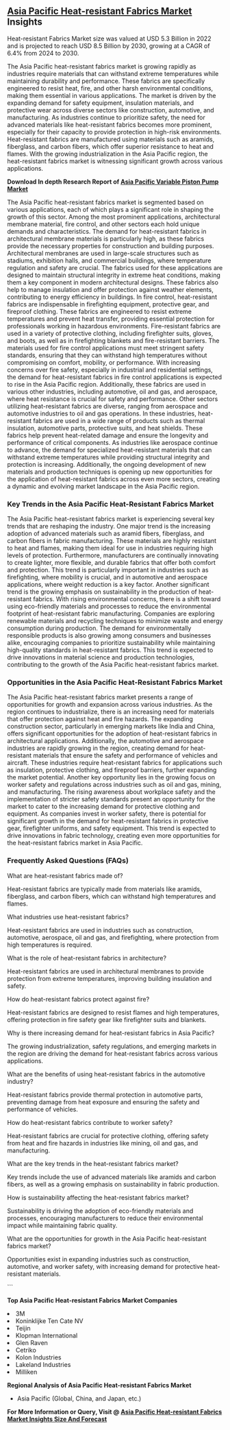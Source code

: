 <h2><a href="https://www.verifiedmarketreports.com/download-sample/?rid=523228&amp;utm_source=Github-Feb&amp;utm_medium=219" target="_blank">Asia Pacific Heat-resistant Fabrics Market</a> Insights</h2><p>Heat-resistant Fabrics Market size was valued at USD 5.3 Billion in 2022 and is projected to reach USD 8.5 Billion by 2030, growing at a CAGR of 6.4% from 2024 to 2030.</p><p><p>The Asia Pacific heat-resistant fabrics market is growing rapidly as industries require materials that can withstand extreme temperatures while maintaining durability and performance. These fabrics are specifically engineered to resist heat, fire, and other harsh environmental conditions, making them essential in various applications. The market is driven by the expanding demand for safety equipment, insulation materials, and protective wear across diverse sectors like construction, automotive, and manufacturing. As industries continue to prioritize safety, the need for advanced materials like heat-resistant fabrics becomes more prominent, especially for their capacity to provide protection in high-risk environments. Heat-resistant fabrics are manufactured using materials such as aramids, fiberglass, and carbon fibers, which offer superior resistance to heat and flames. With the growing industrialization in the Asia Pacific region, the heat-resistant fabrics market is witnessing significant growth across various applications. <strong><p><strong>Download In depth Research Report of <a href="https://www.verifiedmarketreports.com/download-sample/?rid=236118&amp;utm_source=Pulse-Dec&amp;utm_medium=219" target="_blank">Asia Pacific Variable Piston Pump Market</a></strong></p></strong></p> <p>The Asia Pacific heat-resistant fabrics market is segmented based on various applications, each of which plays a significant role in shaping the growth of this sector. Among the most prominent applications, architectural membrane material, fire control, and other sectors each hold unique demands and characteristics. The demand for heat-resistant fabrics in architectural membrane materials is particularly high, as these fabrics provide the necessary properties for construction and building purposes. Architectural membranes are used in large-scale structures such as stadiums, exhibition halls, and commercial buildings, where temperature regulation and safety are crucial. The fabrics used for these applications are designed to maintain structural integrity in extreme heat conditions, making them a key component in modern architectural designs. These fabrics also help to manage insulation and offer protection against weather elements, contributing to energy efficiency in buildings. In fire control, heat-resistant fabrics are indispensable in firefighting equipment, protective gear, and fireproof clothing. These fabrics are engineered to resist extreme temperatures and prevent heat transfer, providing essential protection for professionals working in hazardous environments. Fire-resistant fabrics are used in a variety of protective clothing, including firefighter suits, gloves, and boots, as well as in firefighting blankets and fire-resistant barriers. The materials used for fire control applications must meet stringent safety standards, ensuring that they can withstand high temperatures without compromising on comfort, mobility, or performance. With increasing concerns over fire safety, especially in industrial and residential settings, the demand for heat-resistant fabrics in fire control applications is expected to rise in the Asia Pacific region. Additionally, these fabrics are used in various other industries, including automotive, oil and gas, and aerospace, where heat resistance is crucial for safety and performance. Other sectors utilizing heat-resistant fabrics are diverse, ranging from aerospace and automotive industries to oil and gas operations. In these industries, heat-resistant fabrics are used in a wide range of products such as thermal insulation, automotive parts, protective suits, and heat shields. These fabrics help prevent heat-related damage and ensure the longevity and performance of critical components. As industries like aerospace continue to advance, the demand for specialized heat-resistant materials that can withstand extreme temperatures while providing structural integrity and protection is increasing. Additionally, the ongoing development of new materials and production techniques is opening up new opportunities for the application of heat-resistant fabrics across even more sectors, creating a dynamic and evolving market landscape in the Asia Pacific region.</p> <h3>Key Trends in the Asia Pacific Heat-Resistant Fabrics Market</h3> <p>The Asia Pacific heat-resistant fabrics market is experiencing several key trends that are reshaping the industry. One major trend is the increasing adoption of advanced materials such as aramid fibers, fiberglass, and carbon fibers in fabric manufacturing. These materials are highly resistant to heat and flames, making them ideal for use in industries requiring high levels of protection. Furthermore, manufacturers are continually innovating to create lighter, more flexible, and durable fabrics that offer both comfort and protection. This trend is particularly important in industries such as firefighting, where mobility is crucial, and in automotive and aerospace applications, where weight reduction is a key factor. Another significant trend is the growing emphasis on sustainability in the production of heat-resistant fabrics. With rising environmental concerns, there is a shift toward using eco-friendly materials and processes to reduce the environmental footprint of heat-resistant fabric manufacturing. Companies are exploring renewable materials and recycling techniques to minimize waste and energy consumption during production. The demand for environmentally responsible products is also growing among consumers and businesses alike, encouraging companies to prioritize sustainability while maintaining high-quality standards in heat-resistant fabrics. This trend is expected to drive innovations in material science and production technologies, contributing to the growth of the Asia Pacific heat-resistant fabrics market.</p> <h3>Opportunities in the Asia Pacific Heat-Resistant Fabrics Market</h3> <p>The Asia Pacific heat-resistant fabrics market presents a range of opportunities for growth and expansion across various industries. As the region continues to industrialize, there is an increasing need for materials that offer protection against heat and fire hazards. The expanding construction sector, particularly in emerging markets like India and China, offers significant opportunities for the adoption of heat-resistant fabrics in architectural applications. Additionally, the automotive and aerospace industries are rapidly growing in the region, creating demand for heat-resistant materials that ensure the safety and performance of vehicles and aircraft. These industries require heat-resistant fabrics for applications such as insulation, protective clothing, and fireproof barriers, further expanding the market potential. Another key opportunity lies in the growing focus on worker safety and regulations across industries such as oil and gas, mining, and manufacturing. The rising awareness about workplace safety and the implementation of stricter safety standards present an opportunity for the market to cater to the increasing demand for protective clothing and equipment. As companies invest in worker safety, there is potential for significant growth in the demand for heat-resistant fabrics in protective gear, firefighter uniforms, and safety equipment. This trend is expected to drive innovations in fabric technology, creating even more opportunities for the heat-resistant fabrics market in Asia Pacific.</p> <h3>Frequently Asked Questions (FAQs)</h3> <p>What are heat-resistant fabrics made of?</p> <p>Heat-resistant fabrics are typically made from materials like aramids, fiberglass, and carbon fibers, which can withstand high temperatures and flames.</p> <p>What industries use heat-resistant fabrics?</p> <p>Heat-resistant fabrics are used in industries such as construction, automotive, aerospace, oil and gas, and firefighting, where protection from high temperatures is required.</p> <p>What is the role of heat-resistant fabrics in architecture?</p> <p>Heat-resistant fabrics are used in architectural membranes to provide protection from extreme temperatures, improving building insulation and safety.</p> <p>How do heat-resistant fabrics protect against fire?</p> <p>Heat-resistant fabrics are designed to resist flames and high temperatures, offering protection in fire safety gear like firefighter suits and blankets.</p> <p>Why is there increasing demand for heat-resistant fabrics in Asia Pacific?</p> <p>The growing industrialization, safety regulations, and emerging markets in the region are driving the demand for heat-resistant fabrics across various applications.</p> <p>What are the benefits of using heat-resistant fabrics in the automotive industry?</p> <p>Heat-resistant fabrics provide thermal protection in automotive parts, preventing damage from heat exposure and ensuring the safety and performance of vehicles.</p> <p>How do heat-resistant fabrics contribute to worker safety?</p> <p>Heat-resistant fabrics are crucial for protective clothing, offering safety from heat and fire hazards in industries like mining, oil and gas, and manufacturing.</p> <p>What are the key trends in the heat-resistant fabrics market?</p> <p>Key trends include the use of advanced materials like aramids and carbon fibers, as well as a growing emphasis on sustainability in fabric production.</p> <p>How is sustainability affecting the heat-resistant fabrics market?</p> <p>Sustainability is driving the adoption of eco-friendly materials and processes, encouraging manufacturers to reduce their environmental impact while maintaining fabric quality.</p> <p>What are the opportunities for growth in the Asia Pacific heat-resistant fabrics market?</p> <p>Opportunities exist in expanding industries such as construction, automotive, and worker safety, with increasing demand for protective heat-resistant materials.</p> ```</p><p><strong>Top Asia Pacific Heat-resistant Fabrics Market Companies</strong></p><div data-test-id=""><p><li>3M</li><li> Koninklijke Ten Cate NV</li><li> Teijin</li><li> Klopman International</li><li> Glen Raven</li><li> Cetriko</li><li> Kolon Industries</li><li> Lakeland Industries</li><li> Milliken</li></p><div><strong>Regional Analysis of&nbsp;Asia Pacific Heat-resistant Fabrics Market</strong></div><ul><li dir="ltr"><p dir="ltr">Asia Pacific (Global, China, and Japan, etc.)</p></li></ul><p><strong>For More Information or Query, Visit @&nbsp;</strong><strong><a href="https://www.verifiedmarketreports.com/product/heat-resistant-fabrics-market/?utm_source=Github-Feb&amp;utm_medium=219" target="_blank">Asia Pacific Heat-resistant Fabrics Market Insights Size And Forecast</a></strong></p></div><h2>&nbsp;</h2><div data-test-id="">&nbsp;</div>
